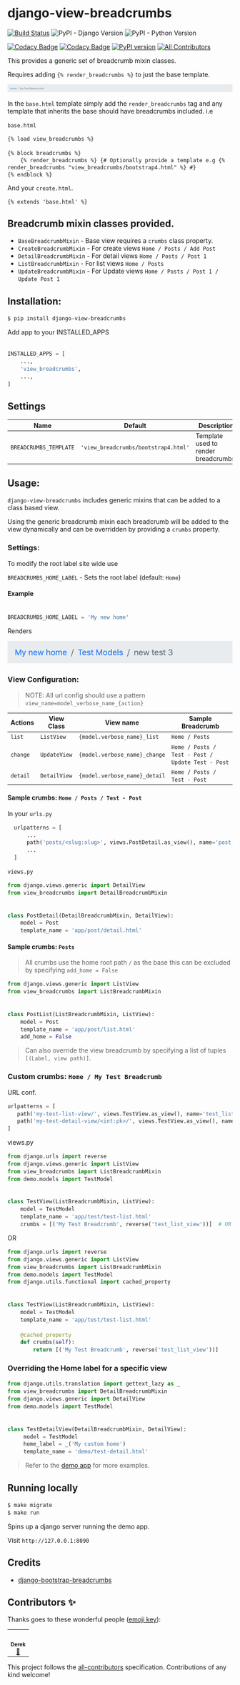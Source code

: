 # django-view-breadcrumbs 

[![Build Status](https://travis-ci.org/tj-django/django-view-breadcrumbs.svg?branch=master)](https://travis-ci.org/tj-django/django-view-breadcrumbs) ![PyPI - Django Version](https://img.shields.io/pypi/djversions/django-view-breadcrumbs) ![PyPI - Python Version](https://img.shields.io/pypi/pyversions/django-view-breadcrumbs)

[![Codacy Badge](https://api.codacy.com/project/badge/Grade/6b447e364bef4988bda95bd0965bb4bc)](https://www.codacy.com/app/tj-django/django-view-breadcrumbs?utm_source=github.com&amp;utm_medium=referral&amp;utm_content=tj-django/django-view-breadcrumbs&amp;utm_campaign=Badge_Grade) [![Codacy Badge](https://app.codacy.com/project/badge/Coverage/537b0ce56e744f078f17cc8ccd4200d8)](https://www.codacy.com/gh/tj-django/django-view-breadcrumbs/dashboard?utm_source=github.com&utm_medium=referral&utm_content=tj-django/django-view-breadcrumbs&utm_campaign=Badge_Coverage) [![PyPI version](https://badge.fury.io/py/django-view-breadcrumbs.svg)](https://badge.fury.io/py/django-view-breadcrumbs) <!-- ALL-CONTRIBUTORS-BADGE:START - Do not remove or modify this section --> [![All Contributors](https://img.shields.io/badge/all_contributors-1-orange.svg?style=flat-square)](#contributors-) 
<!-- ALL-CONTRIBUTORS-BADGE:END -->


This provides a generic set of breadcrumb mixin classes.

Requires adding ```{% render_breadcrumbs %}``` to just the base template.

![Screenshot](./breadcrumbs.png)


In the `base.html` template simply add the ``render_breadcrumbs`` tag and any template
that inherits the base should have breadcrumbs included.
i.e  

```base.html```

```jinja2
{% load view_breadcrumbs %}

{% block breadcrumbs %}
    {% render_breadcrumbs %} {# Optionally provide a template e.g {% render_breadcrumbs "view_breadcrumbs/bootstrap4.html" %} #}
{% endblock %}
```

And your ```create.html```.

```jinja2
{% extends 'base.html' %}
```


Breadcrumb mixin classes provided.
----------------------------------

- `BaseBreadcrumbMixin`    - Base view requires a `crumbs` class property.
- `CreateBreadcrumbMixin`  - For create views `Home / Posts / Add Post`
- `DetailBreadcrumbMixin`  - For detail views `Home / Posts / Post 1`
- `ListBreadcrumbMixin`    - For list views `Home / Posts`
- `UpdateBreadcrumbMixin`  - For Update views `Home / Posts / Post 1 / Update Post 1`


## Installation:

```bash
$ pip install django-view-breadcrumbs

```

Add app to your INSTALLED_APPS

```python

INSTALLED_APPS = [
    ...,
    'view_breadcrumbs',
    ...,
]
```

## Settings

| Name                       | Default                                     | Description |    Options          |
|----------------------------|---------------------------------------------|-------------|---------------------|
| `BREADCRUMBS_TEMPLATE`     | `'view_breadcrumbs/bootstrap4.html'`        |  Template used to render breadcrumbs.           |   [Predefined Templates](https://github.com/tj-django/django-view-breadcrumbs/tree/master/view_breadcrumbs/templates/view_breadcrumbs)                 |

## Usage:
`django-view-breadcrumbs` includes generic mixins that can be added to a class based view.

Using the generic breadcrumb mixin each breadcrumb will be added to the view dynamically
and can be overridden by providing a `crumbs` property.


### Settings:

To modify the root label site wide use

`BREADCRUMBS_HOME_LABEL` - Sets the root label (default: `Home`)


#### Example 

```python

BREADCRUMBS_HOME_LABEL = 'My new home'
```

Renders

![Screenshot](./custom-root-breadcrumb.png)



### View Configuration:

> NOTE: All url config should use a pattern `view_name=model_verbose_name_{action}`  


|  Actions  |  View Class |  View name  | Sample Breadcrumb |
|-----------|-------------|-------------|-------------------|  
| `list`    | `ListView`  | `{model.verbose_name}_list` |  `Home / Posts`  |
| `change`  | `UpdateView`| `{model.verbose_name}_change` | `Home / Posts / Test - Post / Update Test - Post` |
| `detail`  | `DetailView`| `{model.verbose_name}_detail` | `Home / Posts / Test - Post` |


#### Sample crumbs:  `Home / Posts / Test - Post`

In your `urls.py`
```python
  urlpatterns = [
      ...
      path('posts/<slug:slug>', views.PostDetail.as_view(), name='post_detail'),
      ...
  ]

```
`views.py`
```python
from django.views.generic import DetailView
from view_breadcrumbs import DetailBreadcrumbMixin


class PostDetail(DetailBreadcrumbMixin, DetailView):
    model = Post
    template_name = 'app/post/detail.html'
```

#### Sample crumbs: `Posts`

> All crumbs use the home root path `/` as the base this can be excluded by specifying `add_home = False`

```python
from django.views.generic import ListView
from view_breadcrumbs import ListBreadcrumbMixin


class PostList(ListBreadcrumbMixin, ListView):
    model = Post
    template_name = 'app/post/list.html'
    add_home = False
```


> Can also override the view breadcrumb by specifying a list of tuples `[(Label, view path)]`.

### Custom crumbs: `Home / My Test Breadcrumb`

URL conf.
```python
urlpatterns = [
   path('my-test-list-view/', views.TestView.as_view(), name='test_list_view'),
   path('my-test-detail-view/<int:pk>/', views.TestView.as_view(), name='test_detail_view'),
]
```

views.py

```python
from django.urls import reverse
from django.views.generic import ListView
from view_breadcrumbs import ListBreadcrumbMixin
from demo.models import TestModel


class TestView(ListBreadcrumbMixin, ListView):
    model = TestModel
    template_name = 'app/test/test-list.html'
    crumbs = [('My Test Breadcrumb', reverse('test_list_view'))]  # OR reverse_lazy
```

OR

```python
from django.urls import reverse
from django.views.generic import ListView
from view_breadcrumbs import ListBreadcrumbMixin
from demo.models import TestModel
from django.utils.functional import cached_property


class TestView(ListBreadcrumbMixin, ListView):
    model = TestModel
    template_name = 'app/test/test-list.html'

    @cached_property
    def crumbs(self):
        return [('My Test Breadcrumb', reverse('test_list_view'))]

```

### Overriding the Home label for a specific view

```python
from django.utils.translation import gettext_lazy as _
from view_breadcrumbs import DetailBreadcrumbMixin
from django.views.generic import DetailView
from demo.models import TestModel


class TestDetailView(DetailBreadcrumbMixin, DetailView):
     model = TestModel
     home_label = _('My custom home')
     template_name = 'demo/test-detail.html'
```

> Refer to the [demo app](https://github.com/tj-django/django-view-breadcrumbs/tree/master/demo) for more examples.

## Running locally

```bash
$ make migrate
$ make run
```

Spins up a django server running the demo app.

Visit `http://127.0.0.1:8090`


## Credits
- [django-bootstrap-breadcrumbs](https://github.com/prymitive/bootstrap-breadcrumbs)


## Contributors ✨

Thanks goes to these wonderful people ([emoji key](https://allcontributors.org/docs/en/emoji-key)):

<!-- ALL-CONTRIBUTORS-LIST:START - Do not remove or modify this section -->
<!-- prettier-ignore-start -->
<!-- markdownlint-disable -->
<table>
  <tr>
    <td align="center"><a href="https://fansourcedpoisontour.com"><img src="https://avatars3.githubusercontent.com/u/1037197?v=4" width="100px;" alt=""/><br /><sub><b>Derek</b></sub></a><br /><a href="https://github.com/tj-django/django-view-breadcrumbs/commits?author=KrunchMuffin" title="Documentation">📖</a></td>
  </tr>
</table>

<!-- markdownlint-enable -->
<!-- prettier-ignore-end -->
<!-- ALL-CONTRIBUTORS-LIST:END -->

This project follows the [all-contributors](https://github.com/all-contributors/all-contributors) specification. Contributions of any kind welcome!
